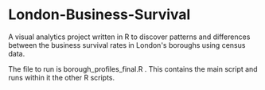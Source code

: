 # London-Business-Survival
A visual analytics project written in R to discover patterns and differences between the business survival rates in London's boroughs using census data.



The file to run is borough_profiles_final.R . This contains the main script and runs within it the other R scripts. 
